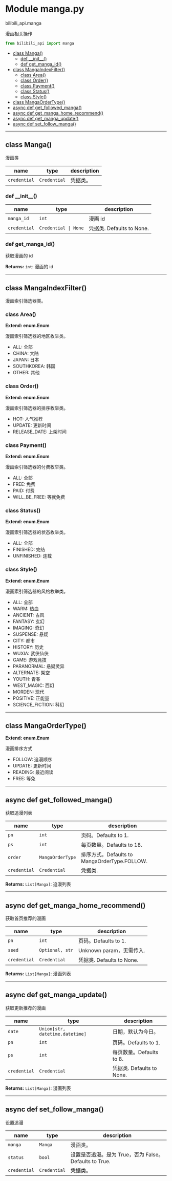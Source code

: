 # Module manga.py


bilibili_api.manga

漫画相关操作


``` python
from bilibili_api import manga
```

- [class Manga()](#class-Manga)
  - [def \_\_init\_\_()](#def-\_\_init\_\_)
  - [def get\_manga\_id()](#def-get\_manga\_id)
- [class MangaIndexFilter()](#class-MangaIndexFilter)
  - [class Area()](#class-Area)
  - [class Order()](#class-Order)
  - [class Payment()](#class-Payment)
  - [class Status()](#class-Status)
  - [class Style()](#class-Style)
- [class MangaOrderType()](#class-MangaOrderType)
- [async def get\_followed\_manga()](#async-def-get\_followed\_manga)
- [async def get\_manga\_home\_recommend()](#async-def-get\_manga\_home\_recommend)
- [async def get\_manga\_update()](#async-def-get\_manga\_update)
- [async def set\_follow\_manga()](#async-def-set\_follow\_manga)

---

## class Manga()

漫画类


| name | type | description |
| - | - | - |
| `credential` | `Credential` | 凭据类。 |


### def \_\_init\_\_()


| name | type | description |
| - | - | - |
| `manga_id` | `int` | 漫画 id |
| `credential` | `Credential \| None` | 凭据类. Defaults to None. |


### def get_manga_id()

获取漫画的 id



**Returns:** `int`:  漫画的 id




---

## class MangaIndexFilter()

漫画索引筛选器类。




### class Area()

**Extend: enum.Enum**

漫画索引筛选器的地区枚举类。

- ALL: 全部
- CHINA: 大陆
- JAPAN: 日本
- SOUTHKOREA: 韩国
- OTHER: 其他




### class Order()

**Extend: enum.Enum**

漫画索引筛选器的排序枚举类。

- HOT: 人气推荐
- UPDATE: 更新时间
- RELEASE_DATE: 上架时间




### class Payment()

**Extend: enum.Enum**

漫画索引筛选器的付费枚举类。

- ALL: 全部
- FREE: 免费
- PAID: 付费
- WILL_BE_FREE: 等就免费




### class Status()

**Extend: enum.Enum**

漫画索引筛选器的状态枚举类。

- ALL: 全部
- FINISHED: 完结
- UNFINISHED: 连载




### class Style()

**Extend: enum.Enum**

漫画索引筛选器的风格枚举类。

- ALL: 全部
- WARM: 热血
- ANCIENT: 古风
- FANTASY: 玄幻
- IMAGING: 奇幻
- SUSPENSE: 悬疑
- CITY: 都市
- HISTORY: 历史
- WUXIA: 武侠仙侠
- GAME: 游戏竞技
- PARANORMAL: 悬疑灵异
- ALTERNATE: 架空
- YOUTH: 青春
- WEST_MAGIC: 西幻
- MORDEN: 现代
- POSITIVE: 正能量
- SCIENCE_FICTION: 科幻




---

## class MangaOrderType()

**Extend: enum.Enum**

漫画排序方式

- FOLLOW: 追漫顺序
- UPDATE: 更新时间
- READING: 最近阅读
- FREE: 等免




---

## async def get_followed_manga()

获取追漫列表


| name | type | description |
| - | - | - |
| `pn` | `int` | 页码。Defaults to 1. |
| `ps` | `int` | 每页数量。Defaults to 18. |
| `order` | `MangaOrderType` | 排序方式。Defaults to MangaOrderType.FOLLOW. |
| `credential` | `Credential` | 凭据类. |

**Returns:** `List[Manga]`:  追漫列表




---

## async def get_manga_home_recommend()

获取首页推荐的漫画


| name | type | description |
| - | - | - |
| `pn` | `int` | 页码。Defaults to 1. |
| `seed` | `Optional, str` | Unknown param，无需传入. |
| `credential` | `Credential` | 凭据类. Defaults to None. |

**Returns:** `List[Manga]`:  漫画列表




---

## async def get_manga_update()

获取更新推荐的漫画


| name | type | description |
| - | - | - |
| `date` | `Union[str, datetime.datetime]` | 日期，默认为今日。 |
| `pn` | `int` | 页码。Defaults to 1. |
| `ps` | `int` | 每页数量。Defaults to 8. |
| `credential` | `Credential` | 凭据类. Defaults to None. |

**Returns:** `List[Manga]`:  漫画列表




---

## async def set_follow_manga()

设置追漫


| name | type | description |
| - | - | - |
| `manga` | `Manga` | 漫画类。 |
| `status` | `bool` | 设置是否追漫。是为 True，否为 False。Defaults to True. |
| `credential` | `Credential` | 凭据类。 |




